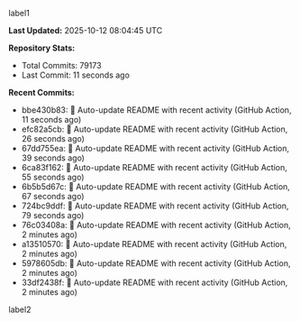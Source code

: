 
label1 
<!-- ACTIVITY_START -->
**Last Updated:** 2025-10-12 08:04:45 UTC

**Repository Stats:**
- Total Commits: 79173
- Last Commit: 11 seconds ago

**Recent Commits:**
- bbe430b83: 🤖 Auto-update README with recent activity (GitHub Action, 11 seconds ago)
- efc82a5cb: 🤖 Auto-update README with recent activity (GitHub Action, 26 seconds ago)
- 67dd755ea: 🤖 Auto-update README with recent activity (GitHub Action, 39 seconds ago)
- 6ca83f162: 🤖 Auto-update README with recent activity (GitHub Action, 55 seconds ago)
- 6b5b5d67c: 🤖 Auto-update README with recent activity (GitHub Action, 67 seconds ago)
- 724bc9ddf: 🤖 Auto-update README with recent activity (GitHub Action, 79 seconds ago)
- 76c03408a: 🤖 Auto-update README with recent activity (GitHub Action, 2 minutes ago)
- a13510570: 🤖 Auto-update README with recent activity (GitHub Action, 2 minutes ago)
- 5978605db: 🤖 Auto-update README with recent activity (GitHub Action, 2 minutes ago)
- 33df2438f: 🤖 Auto-update README with recent activity (GitHub Action, 2 minutes ago)
<!-- ACTIVITY_END -->

label2
